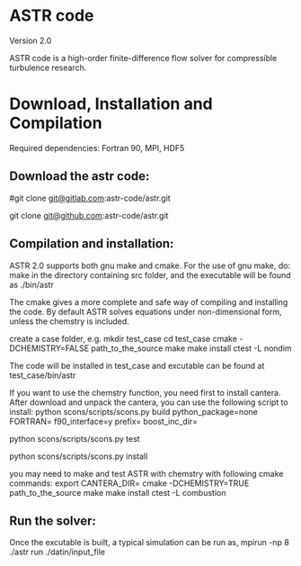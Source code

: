# ASTR code 
Version 2.0 

ASTR code is a high-order finite-difference flow solver for compressible turbulence research.

# Download, Installation and Compilation
Required dependencies: Fortran 90, MPI, HDF5

## Download the astr code:
#git clone git@gitlab.com:astr-code/astr.git

git clone git@github.com:astr-code/astr.git

## Compilation and installation:
ASTR 2.0 supports both gnu make and cmake.
For the use of gnu make, do:
make 
in the directory containing src folder, and the executable will be found as ./bin/astr 

The cmake gives a more complete and safe way of compiling and installing the code.
By default ASTR solves equations under non-dimensional form, unless the chemstry is included.

create a case folder, e.g.
mkdir test_case
cd test_case
cmake -DCHEMISTRY=FALSE path_to_the_source
make
make install
ctest -L nondim

The code will be installed in test_case and excutable can be found at test_case/bin/astr

If you want to use the chemstry function, you need first to install cantera. After download and unpack the cantera, you can use the following script to install:
python scons/scripts/scons.py build python_package=none FORTRAN=<your fortran compiler> f90_interface=y prefix=<the directory of centera to install> boost_inc_dir=<to boost directory>

python scons/scripts/scons.py test

python scons/scripts/scons.py install

you may need to make and test ASTR with chemstry with following cmake commands:
export CANTERA_DIR=<the directory of centera to install>
cmake -DCHEMISTRY=TRUE path_to_the_source
make 
make install
ctest -L combustion


## Run the solver:

Once the excutable is built, a typical simulation can be run as,
mpirun -np 8 ./astr run ./datin/input_file






